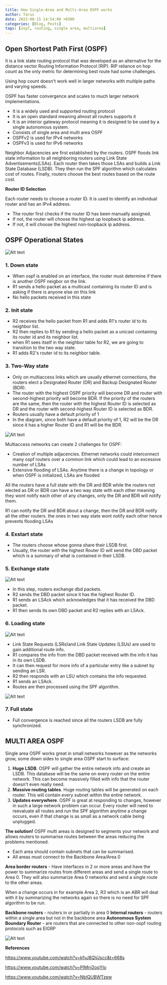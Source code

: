 ```yaml
---
title: How Single-Area and Multi-Area OSPF works
author: Tarus
date: 2023-08-15 14:54:00 +0300
categories: [Blog, Posts]
tags: [ospf, routing, single area, multiarea]
---
```


## Open Shortest Path First (OSPF)
It is a link state routing protocol that was developed as an alternative for the distance vector Routing Information Protocol (RIP). RIP reliance on hop count as the only metric for determining best route had some challenges. 

Using hop count doesn't work well in larger networks with multiple paths and varying speeds.

OSPF has faster convergence and scales to much larger network implementations.

- It is a widely used and supported routing protocol
- It is an open standard meaning almost all routers supports it
- It is an interior gateway protocol meaning it is designed to be used by a single autonomous system.
- Consists of single area and multi area OSPF
- OSPFv2 is used for IPv4 networks
- OSPFv3 is used for IPv6 networks

Neighbor Adjacencies are first established by the routers. OSPF floods link state information to all neighboring routers using Link State Advertisements(LSAs). Each router then takes those LSAs and builds a Link State Database (LSDB). They then run the SPF algorithm which calculates cost of routes. Finally, routers choose the best routes based on the route cost.

**Router ID Selection**

Each router needs to choose a router ID. It is used to identify an individual router and has an IPv4 address.
- The router first checks if the router ID has been manually assigned.
- If not, the router will choose the highest up loopback ip address.
- If not, it will choose the highest non-loopback ip address.


## OSPF Operational States

![Alt text](/assets/ospf/image.png)

### 1. Down state
- When ospf is enabled on an interface, the router must determine if there is another OSPF neigbor on the link.
- R1 sends a hello packet as a multicast containing its router ID and is asking if there is anyone else on this link  
- No hello packets received in this state

### 2. Init state
- R2 receives the hello packet from R1 and adds R1's router id to its neighbor list.
- R2 then replies to R1 by sending a hello packet as a unicast containing its router id and its neighbor list.
- when R1 sees itself in the neighbor table for R2, we are going to transition to the two way state.
- R1 adds R2's router id to its neighbor table.

### 3. Two-Way state
- Only on multiaccess links which are usually ethernet connections, the routers elect a Designated Router (DR) and Backup Designated Router (BDR). 
- The router with the highest OSPF priority will become DR and router with second-highest priority will become BDR. If the priority of the routers are the same, then the router with the highest Router ID is selected as DR and the router with second-highest Router ID is selected as BDR.
- Routers usually have a default priority of 1
- In the diagram, since both have a default priority of 1, R2 will be the DR since it has a higher Router ID and R1 will be the BDR.

![Alt text](/assets/ospf/image1.png)

Multiaccess networks can create 2 challenges for OSPF:
- Creation of multiple adjacencies. Ethernet networks could interconnect many ospf routers over a common link which could lead to an excessive number of LSAs
- Extensive flooding of LSAs. Anytime there is a change in topology or when OSPF is initialized, LSAs are flooded

All the routers have a full state with the DR and BDR while the routers not elected as DR or BDR can have a two way state with each other meaning they wont notify each other of any changes, only the DR and BDR will notify them. 

R1 can notify the DR and BDR about a change, then the DR and BDR notify all the other routers. the ones in two way state wont notify each other hence prevents flooding LSAs

### 4. Exstart state
- The routers choose whose gonna share their LSDB first.
- Usually, the router with the highest Router ID will send the DBD packet which is a summary of what is contained in their LSDB. 

### 5. Exchange state

![Alt text](/assets/ospf/image2.png)

- In this step, routers exchange dbd packets.
- R2 sends the DBD packet since it has the highest Router ID.
- R1 sends an LSAck which acknowledges that it has received the DBD packet.
- R1 then sends its own DBD packet and R2 replies with an LSAck.

### 6. Loading state

![Alt text](/assets/ospf/image3.png)

- Link State Requests (LSRs)and Link State Updates (LSUs) are used to gain additional route info. 
- R1 compares the info from the DBD packet received with the info it has in its own LSDB.
- It can then request for more info of a particular entry like a subnet by sending an LSR.
- R2 then responds with an LSU which contains the info requested.
- R1 sends an LSAck.
- Routes are then processed using the SPF algorithm.

![Alt text](/assets/ospf/image4.png)

### 7. Full state
- Full convergence is reached since all the routers LSDB are fully synchronized.


## MULTI AREA OSPF
Single area OSPF works great in small networks however as the networks grow, some down sides to single area OSPF start to surface:
1. **Huge LSDB**. OSPF will gather the entire network info and create an LSDB. This database will be the same on every router on the entire network. This can become massively filled with info that the router doesn't even really need.
2. **Massive routing tables**. Huge routing tables will be generated on each router. This will contain every subnet within the entire network.
3. **Updates everywhere**. OSPF is great at responding to changes, however in such a large network problem can occur. Every router will need to reevaluate all routes and run the SPF algorithm anytime a change occurs, even if that change is as small as a network cable being unplugged.

**The solution!** OSPF multi areas is designed to segments your network and allows routers to summarise routes between the areas reducing the problems mentioned.

- Each area should contain subnets that can be summarised.
- All areas must connect to the Backbone Area/Area 0

**Area border routers** - Have interfaces in 2 or more areas and have the power to summarize routes from different areas and send a single route to Area 0. They will also summarize Area 0 networks and send a single route to the other areas.

When a change occurs in for example Area 2, R3 which is an ABR will deal with it by summarizing the networks again so there is no need for SPF algorithm to be run.

**Backbone routers** - routers in or partially in area 0
**Internal routers** - routers within a single area but not in the backbone area
**Autonomous System Boundary Router** - are routers that are connected to other non-ospf routing protocols such as EIGRP

![Alt text](/assets/ospf/image5.png)

**References**

https://www.youtube.com/watch?v=kfvJ8QVJscc&t=668s

https://www.youtube.com/watch?v=PIMnj2oqYIo

https://www.youtube.com/watch?v=NblQUBWTzew




